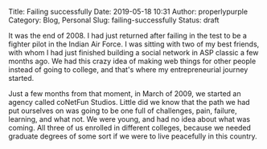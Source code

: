 Title: Failing successfully
Date: 2019-05-18 10:31
Author: properlypurple
Category: Blog, Personal
Slug: failing-successfully
Status: draft

It was the end of 2008. I had just returned after failing in the test to be a fighter pilot in the Indian Air Force. I was sitting with two of my best friends, with whom I had just finished building a social network in ASP classic a few months ago. We had this crazy idea of making web things for other people instead of going to college, and that's where my entrepreneurial journey started.

Just a few months from that moment, in March of 2009, we started an agency called coNetFun Studios. Little did we know that the path we had put ourselves on was going to be one full of challenges, pain, failure, learning, and what not. We were young, and had no idea about what was coming. All three of us enrolled in different colleges, because we needed graduate degrees of some sort if we were to live peacefully in this country.

 
